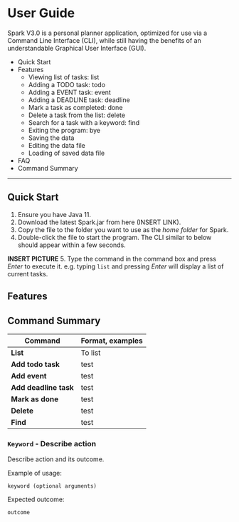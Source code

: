 # User Guide

Spark V3.0 is a personal planner application, optimized for use via a Command Line Interface (CLI),
while still having the benefits of an understandable Graphical User Interface (GUI). 

- Quick Start
- Features 
  - Viewing list of tasks: list
  - Adding a TODO task: todo 
  - Adding a EVENT task: event
  - Adding a DEADLINE task: deadline
  - Mark a task as completed: done
  - Delete a task from the list: delete
  - Search for a task with a keyword: find
  - Exiting the program: bye
  - Saving the data
  - Editing the data file
  - Loading of saved data file
- FAQ
- Command Summary

---


## Quick Start 

1. Ensure you have Java 11.
2. Download the latest Spark.jar from here (INSERT LINK).
3. Copy the file to the folder you want to use as the *home folder* for Spark.
4. Double-click the file to start the program. The CLI similar to below should appear within a few seconds. 


**INSERT PICTURE**
5. Type the command in the command box and press *Enter* to execute it. e.g. typing `list` and pressing *Enter* will
display a list of current tasks.
   
## Features

## Command Summary

 Command | Format, examples 
 ------- | --------------- |
 **List**| To list |
 **Add todo task** | test 
 **Add event** | test 
 **Add deadline task** | test 
 **Mark as done** | test 
 **Delete** | test 
 **Find** | test 
### `Keyword` - Describe action

Describe action and its outcome.

Example of usage: 

`keyword (optional arguments)`

Expected outcome:

`outcome`

